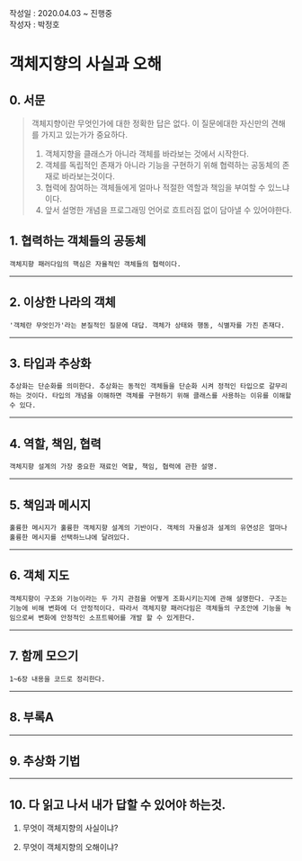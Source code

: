 작성일 : 2020.04.03 ~ 진행중  
작성자 : 박정호

# 객체지향의 사실과 오해

## 0. 서문

> 객체지향이란 무엇인가에 대한 정확한 답은 없다. 이 질문에대한 자신만의 견해를 가지고 있는가가 중요하다.
>
> 1. 객체지향을 클래스가 아니라 객체를 바라보는 것에서 시작한다.
> 2. 객체를 독립적인 존재가 아니라 기능을 구현하기 위해 협력하는 공동체의 존재로 바라보는것이다.
> 3. 협력에 참여하는 객체들에게 얼마나 적절한 역할과 책임을 부여할 수 있느냐이다.
> 4. 앞서 설명한 개념을 프로그래밍 언어로 흐트러짐 없이 담아낼 수 있어야한다.

## 1. 협력하는 객체들의 공동체

```
객체지향 패러다임의 핵심은 자율적인 객체들의 협력이다.
```

---

## 2. 이상한 나라의 객체

```
'객체란 무엇인가'라는 본질적인 질문에 대답. 객체가 상태와 행동, 식별자를 가진 존재다.
```

---

## 3. 타입과 추상화

```
추상화는 단순화를 의미한다. 추상화는 동적인 객체들을 단순화 시켜 정적인 타입으로 갈무리하는 것이다. 타입의 개념을 이해하면 객체를 구현하기 위해 클래스를 사용하는 이유를 이해할 수 있다.
```

---

## 4. 역할, 책임, 협력

```
객체지향 설계의 가장 중요한 재료인 역할, 책임, 협력에 관한 설명.
```

---

## 5. 책임과 메시지

```
훌륭한 메시지가 훌륭한 객체지향 설계의 기반이다. 객체의 자율성과 설계의 유연성은 얼마나 훌륭한 메시지를 선택하느냐에 달려있다.
```

---

## 6. 객체 지도

```
객체지향이 구조와 기능이라는 두 가지 관점을 어떻게 조화시키는지에 관해 설명한다. 구조는 기능에 비해 변화에 더 안정적이다. 따라서 객체지향 패러다임은 객체들의 구조안에 기능을 녹임으로써 변화에 안정적인 소프트웨어를 개발 할 수 있게한다.
```

---

## 7. 함께 모으기

```
1~6장 내용을 코드로 정리한다.
```

---

## 8. 부록A

---

## 9. 추상화 기법

---

## 10. 다 읽고 나서 내가 답할 수 있어야 하는것.

1. 무엇이 객체지향의 사실이냐?

2. 무엇이 객체지향의 오해이냐?
